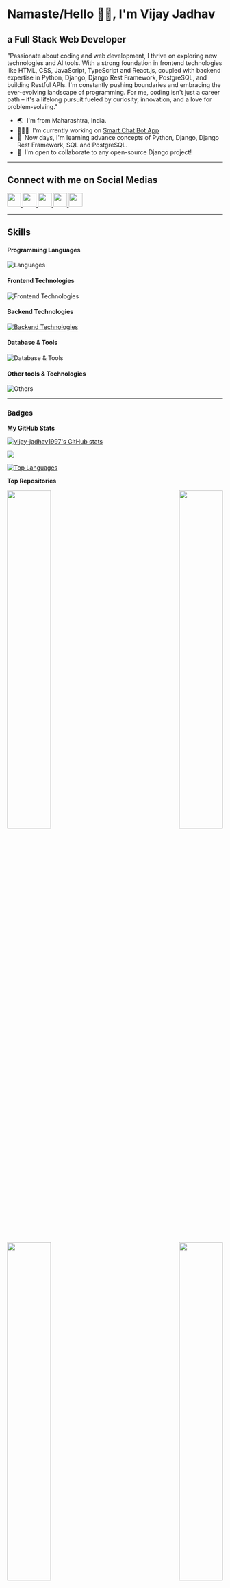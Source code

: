 Namaste/Hello 🙏🏻, I'm Vijay Jadhav
=============================

a Full Stack Web Developer
---------------

"Passionate about coding and web development, I thrive on exploring new technologies and AI tools. With a strong foundation in frontend technologies like HTML, CSS, JavaScript, TypeScript and React.js, coupled with backend expertise in Python, Django, Django Rest Framework, PostgreSQL, and building Restful APIs. I'm constantly pushing boundaries and embracing the ever-evolving landscape of programming. For me, coding isn't just a career path – it's a lifelong pursuit fueled by curiosity, innovation, and a love for problem-solving."

* 🌏  I'm from Maharashtra, India.
* 👨🏻‍💻  I'm currently working on [Smart Chat Bot App](https://github.com/vijay-jadhav1997/smart_chat)
* 🧠  Now days, I'm learning advance concepts of Python, Django, Django Rest Framework, SQL and PostgreSQL.
* 🤝  I'm open to collaborate to any open-source Django project!
  
<hr>

## Connect with me on Social Medias
<!-- - [vijay05111997@gmail.com](mailto:vijay05111997@gmail.com) -->
<!-- - [LinkedIn](https://www.linkedin.com/in/vijay-jadhav1997) -->
<!-- - [X](https://x.com/vijayjadhav1997) -->
<!-- - [Personal Website](https://www.jacobsomer.com) -->


<p align="left"> <a href="https://www.github.com/vijay-jadhav1997" target="_blank" rel="noreferrer"> <picture> <source media="(prefers-color-scheme: dark)" srcset="https://raw.githubusercontent.com/danielcranney/readme-generator/main/public/icons/socials/github-dark.svg" /> <source media="(prefers-color-scheme: light)" srcset="https://raw.githubusercontent.com/danielcranney/readme-generator/main/public/icons/socials/github.svg" /> <img src="https://raw.githubusercontent.com/danielcranney/readme-generator/main/public/icons/socials/github.svg" width="32" height="32" /> </picture> </a> <a href="http://www.instagram.com/vijay_j_1997" target="_blank" rel="noreferrer"> <picture> <source media="(prefers-color-scheme: dark)" srcset="https://raw.githubusercontent.com/danielcranney/readme-generator/main/public/icons/socials/instagram-dark.svg" /> <source media="(prefers-color-scheme: light)" srcset="https://raw.githubusercontent.com/danielcranney/readme-generator/main/public/icons/socials/instagram.svg" /> <img src="https://raw.githubusercontent.com/danielcranney/readme-generator/main/public/icons/socials/instagram.svg" width="32" height="32" /> </picture> </a> <a href="https://www.linkedin.com/in/vijay-jadhav1997" target="_blank" rel="noreferrer"> <picture> <source media="(prefers-color-scheme: dark)" srcset="https://raw.githubusercontent.com/danielcranney/readme-generator/main/public/icons/socials/linkedin-dark.svg" /> <source media="(prefers-color-scheme: light)" srcset="https://raw.githubusercontent.com/danielcranney/readme-generator/main/public/icons/socials/linkedin.svg" /> <img src="https://raw.githubusercontent.com/danielcranney/readme-generator/main/public/icons/socials/linkedin.svg" width="32" height="32" /> </picture> </a> <a href="https://www.stackoverflow.com/users/23106286/vijay-jadhav" target="_blank" rel="noreferrer"> <picture> <source media="(prefers-color-scheme: dark)" srcset="https://raw.githubusercontent.com/danielcranney/readme-generator/main/public/icons/socials/stackoverflow-dark.svg" /> <source media="(prefers-color-scheme: light)" srcset="https://raw.githubusercontent.com/danielcranney/readme-generator/main/public/icons/socials/stackoverflow.svg" /> <img src="https://raw.githubusercontent.com/danielcranney/readme-generator/main/public/icons/socials/stackoverflow.svg" width="32" height="32" /> </picture> </a> <a href="https://www.youtube.com/@VijayJadhav-pw2jn" target="_blank" rel="noreferrer"> <picture> <source media="(prefers-color-scheme: dark)" srcset="https://raw.githubusercontent.com/danielcranney/readme-generator/main/public/icons/socials/youtube-dark.svg" /> <source media="(prefers-color-scheme: light)" srcset="https://raw.githubusercontent.com/danielcranney/readme-generator/main/public/icons/socials/youtube.svg" /> <img src="https://raw.githubusercontent.com/danielcranney/readme-generator/main/public/icons/socials/youtube.svg" width="32" height="32" /> </picture> </a></p>


<hr>

## Skills

#### Programming Languages
![Languages](https://skillicons.dev/icons?i=python,js,ts)

#### Frontend Technologies
![Frontend Technologies](https://skillicons.dev/icons?i=react,redux,html,css,tailwind,bootstrap&perline=3)

#### Backend Technologies
[![Backend Technologies](https://skillicons.dev/icons?i=django,drf)](https://skillicons.dev)

#### Database & Tools
![Database & Tools](https://skillicons.dev/icons?i=postgres,redis,firebase)

#### Other tools & Technologies
![Others](https://skillicons.dev/icons?i=git,github,md,vscode,vite,npm,pypi)




<!-- 
### Skills


<p align="left">
<a href="https://www.python.org/" target="_blank" rel="noreferrer"><img src="https://raw.githubusercontent.com/danielcranney/readme-generator/main/public/icons/skills/python-colored.svg" width="36" height="36" alt="Python" /></a><a href="https://developer.mozilla.org/en-US/docs/Web/JavaScript" target="_blank" rel="noreferrer"><img src="https://raw.githubusercontent.com/danielcranney/readme-generator/main/public/icons/skills/javascript-colored.svg" width="36" height="36" alt="JavaScript" /></a><a href="https://git-scm.com/" target="_blank" rel="noreferrer"><img src="https://raw.githubusercontent.com/danielcranney/readme-generator/main/public/icons/skills/git-colored.svg" width="36" height="36" alt="Git" /></a><a href="https://code.visualstudio.com/" target="_blank" rel="noreferrer"><img src="https://raw.githubusercontent.com/danielcranney/readme-generator/main/public/icons/skills/visualstudiocode.svg" width="36" height="36" alt="VS Code" /></a><a href="https://developer.mozilla.org/en-US/docs/Glossary/HTML5" target="_blank" rel="noreferrer"><img src="https://raw.githubusercontent.com/danielcranney/readme-generator/main/public/icons/skills/html5-colored.svg" width="36" height="36" alt="HTML5" /></a><a href="https://www.w3.org/TR/CSS/#css" target="_blank" rel="noreferrer"><img src="https://raw.githubusercontent.com/danielcranney/readme-generator/main/public/icons/skills/css3-colored.svg" width="36" height="36" alt="CSS3" /></a><a href="https://reactjs.org/" target="_blank" rel="noreferrer"><img src="https://raw.githubusercontent.com/danielcranney/readme-generator/main/public/icons/skills/react-colored.svg" width="36" height="36" alt="React" /></a><a href="https://redux.js.org/" target="_blank" rel="noreferrer"><img src="https://raw.githubusercontent.com/danielcranney/readme-generator/main/public/icons/skills/redux-colored.svg" width="36" height="36" alt="Redux" /></a><a href="https://sass-lang.com/" target="_blank" rel="noreferrer"><img src="https://raw.githubusercontent.com/danielcranney/readme-generator/main/public/icons/skills/sass-colored.svg" width="36" height="36" alt="Sass" /></a><a href="https://tailwindcss.com/" target="_blank" rel="noreferrer"><img src="https://raw.githubusercontent.com/danielcranney/readme-generator/main/public/icons/skills/tailwindcss-colored.svg" width="36" height="36" alt="TailwindCSS" /></a><a href="https://getbootstrap.com/" target="_blank" rel="noreferrer"><img src="https://raw.githubusercontent.com/danielcranney/readme-generator/main/public/icons/skills/bootstrap-colored.svg" width="36" height="36" alt="Bootstrap" /></a><a href="https://babeljs.io/" target="_blank" rel="noreferrer"><img src="https://raw.githubusercontent.com/danielcranney/readme-generator/main/public/icons/skills/babel-colored.svg" width="36" height="36" alt="Babel" /></a><a href="https://www.postgresql.org/" target="_blank" rel="noreferrer"><img src="https://raw.githubusercontent.com/danielcranney/readme-generator/main/public/icons/skills/postgresql-colored.svg" width="36" height="36" alt="PostgreSQL" /></a><a href="https://www.djangoproject.com/" target="_blank" rel="noreferrer"><img src="https://raw.githubusercontent.com/danielcranney/readme-generator/main/public/icons/skills/django-colored.svg" width="36" height="36" alt="Django" /></a>
</p> -->

<hr>

### Badges

<b>My GitHub Stats</b>

<a href="http://www.github.com/vijay-jadhav1997"><img src="https://github-readme-stats.vercel.app/api?username=vijay-jadhav1997&show_icons=true&hide=&count_private=true&title_color=0891b2&text_color=ffffff&icon_color=ec4899&bg_color=1c1917&hide_border=true&show_icons=true" alt="vijay-jadhav1997's GitHub stats" /></a>

<a href="http://www.github.com/vijay-jadhav1997"><img src="https://github-readme-streak-stats.herokuapp.com/?user=vijay-jadhav1997&stroke=ffffff&background=1c1917&ring=0891b2&fire=0891b2&currStreakNum=ffffff&currStreakLabel=0891b2&sideNums=ffffff&sideLabels=ffffff&dates=ffffff&hide_border=true" /></a>

<a href="https://github.com/vijay-jadhav1997" align="left"><img src="https://github-readme-stats.vercel.app/api/top-langs/?username=vijay-jadhav1997&langs_count=10&title_color=0891b2&text_color=ffffff&icon_color=ec4899&bg_color=1c1917&hide_border=true&locale=en&custom_title=Top%20%Languages" alt="Top Languages" /></a>

<b>Top Repositories</b>

<div width="100%" align="center"><a href="https://github.com/vijay-jadhav1997/smart_chat" align="left"><img align="left" width="45%" src="https://github-readme-stats.vercel.app/api/pin/?username=vijay-jadhav1997&repo=smart_chat&title_color=0891b2&text_color=ffffff&icon_color=ec4899&bg_color=1c1917&hide_border=true&locale=en" /></a>
  
<a href="https://github.com/vijay-jadhav1997/black_white_lab" align="right"><img align="right" width="45%" src="https://github-readme-stats.vercel.app/api/pin/?username=vijay-jadhav1997&repo=black_white_lab&title_color=0891b2&text_color=ffffff&icon_color=ec4899&bg_color=1c1917&hide_border=true&locale=en" /></a></div><br /><br /><br />

<div width="100%" align="center"><a href="https://github.com/vijay-jadhav1997/ims-api" align="left"><img align="left" width="45%" src="https://github-readme-stats.vercel.app/api/pin/?username=vijay-jadhav1997&repo=ims-api&title_color=0891b2&text_color=ffffff&icon_color=ec4899&bg_color=1c1917&hide_border=true&locale=en" /></a>

<a href="https://github.com/vijay-jadhav1997/E-Commerce" align="right"><img align="right" width="45%" src="https://github-readme-stats.vercel.app/api/pin/?username=vijay-jadhav1997&repo=E-Commerce&title_color=0891b2&text_color=ffffff&icon_color=ec4899&bg_color=1c1917&hide_border=true&locale=en" /></a></div> <br /> <br /> <br />

<div width="100%" align="center"><a href="https://github.com/vijay-jadhav1997/react-projects" align="left"><img align="left" width="45%" src="https://github-readme-stats.vercel.app/api/pin/?username=vijay-jadhav1997&repo=react-projects&title_color=0891b2&text_color=ffffff&icon_color=ec4899&bg_color=1c1917&hide_border=true&locale=en" /></a>

<a href="https://github.com/vijay-jadhav1997/indic-quiz-app" align="right"><img align="right" width="45%" src="https://github-readme-stats.vercel.app/api/pin/?username=vijay-jadhav1997&repo=simple-js-projects&title_color=0891b2&text_color=ffffff&icon_color=ec4899&bg_color=1c1917&hide_border=true&locale=en" /></a></div>

<!---
vijay-jadhav1997/vijay-jadhav1997 is a ✨ special ✨ repository because its `README.md` (this file) appears on your GitHub profile.
You can click the Preview link to take a look at your changes.
--->
